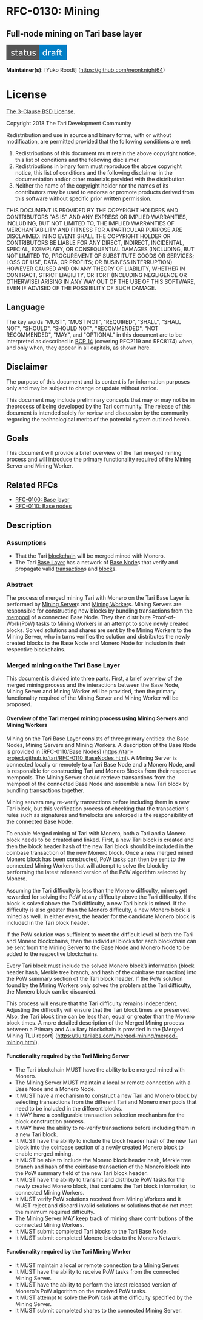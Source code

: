 # RFC-0130: Mining

## Full-node mining on Tari base layer

![status: draft](theme/images/status-draft.svg)

**Maintainer(s)**: [Yuko Roodt] (https://github.com/neonknight64)

# License

[ The 3-Clause BSD License](https://opensource.org/licenses/BSD-3-Clause).

Copyright 2018 The Tari Development Community

Redistribution and use in source and binary forms, with or without modification, are permitted provided that the
following conditions are met:

1. Redistributions of this document must retain the above copyright notice, this list of conditions and the following
   disclaimer.
2. Redistributions in binary form must reproduce the above copyright notice, this list of conditions and the following
   disclaimer in the documentation and/or other materials provided with the distribution.
3. Neither the name of the copyright holder nor the names of its contributors may be used to endorse or promote products
   derived from this software without specific prior written permission.

THIS DOCUMENT IS PROVIDED BY THE COPYRIGHT HOLDERS AND CONTRIBUTORS "AS IS" AND ANY EXPRESS OR IMPLIED WARRANTIES,
INCLUDING, BUT NOT LIMITED TO, THE IMPLIED WARRANTIES OF MERCHANTABILITY AND FITNESS FOR A PARTICULAR PURPOSE ARE
DISCLAIMED. IN NO EVENT SHALL THE COPYRIGHT HOLDER OR CONTRIBUTORS BE LIABLE FOR ANY DIRECT, INDIRECT, INCIDENTAL,
SPECIAL, EXEMPLARY, OR CONSEQUENTIAL DAMAGES (INCLUDING, BUT NOT LIMITED TO, PROCUREMENT OF SUBSTITUTE GOODS OR
SERVICES; LOSS OF USE, DATA, OR PROFITS; OR BUSINESS INTERRUPTION) HOWEVER CAUSED AND ON ANY THEORY OF LIABILITY,
WHETHER IN CONTRACT, STRICT LIABILITY, OR TORT (INCLUDING NEGLIGENCE OR OTHERWISE) ARISING IN ANY WAY OUT OF THE USE OF
THIS SOFTWARE, EVEN IF ADVISED OF THE POSSIBILITY OF SUCH DAMAGE.

## Language

The key words "MUST", "MUST NOT", "REQUIRED", "SHALL", "SHALL NOT", "SHOULD", "SHOULD NOT", "RECOMMENDED", 
"NOT RECOMMENDED", "MAY", and "OPTIONAL" in this document are to be interpreted as described in 
[BCP 14](https://tools.ietf.org/html/bcp14) (covering RFC2119 and RFC8174) when, and only when, they appear in all capitals, as 
shown here.

## Disclaimer

The purpose of this document and its content is for information purposes only and may be subject to change or update
without notice.

This document may include preliminary concepts that may or may not be in theprocess of being developed by the Tari
community. The release of this document is intended solely for review and discussion by the community regarding the
technological merits of the potential system outlined herein.

## Goals

This document will provide a brief overview of the Tari merged mining process and will introduce the primary 
functionality required of the Mining Server and Mining Worker.

## Related RFCs

* [RFC-0100: Base layer](RFC-0100_BaseLayer.md)
* [RFC-0110: Base nodes](RFC-0110_BaseNodes.md)

## Description

### Assumptions
- That the Tari [blockchain] will be merged mined with Monero.
- The Tari [Base Layer] has a network of [Base Node]s that verify and propagate valid [transaction]s and [block]s. 

### Abstract

The process of merged mining Tari with Monero on the Tari Base Layer is performed by [Mining Server]s and [Mining 
Worker]s. Mining Servers are responsible for constructing new blocks by bundling transactions from the [mempool] 
of a connected Base Node. They then distribute Proof-of-Work(PoW) tasks to Mining Workers in an attempt to solve 
newly created blocks. Solved solutions and shares are sent by the Mining Workers to the Mining Server, who in turns 
verifies the solution and distributes the newly created blocks to the Base Node and Monero Node for inclusion in 
their respective blockchains.

### Merged mining on the Tari Base Layer

This document is divided into three parts. First, a brief overview of the merged mining process and the interactions 
between the Base Node, Mining Server and Mining Worker will be provided, then the primary functionality required 
of the Mining Server and Mining Worker will be proposed.

####  Overview of the Tari merged mining process using Mining Servers and Mining Workers

Mining on the Tari Base Layer consists of three primary entities: the Base Nodes, Mining Servers and Mining Workers. 
A description of the Base Node is provided in [RFC-0110/Base Nodes] (https://tari-project.github.io/tari/RFC-0110_BaseNodes.html).
A Mining Server is connected locally or remotely to a Tari Base Node and a Monero Node, and is responsible for 
constructing Tari and Monero Blocks from their respective mempools. The Mining Server should retrieve transactions 
from the mempool of the connected Base Node and assemble a new Tari block by bundling transactions together.

Mining servers may re-verify transactions before including them in a new Tari block, but this 
verification process of checking that the transaction's rules such as signatures and timelocks are enforced is the 
responsibility of the connected Base Node. 

To enable Merged mining of Tari with Monero, both a Tari and a Monero block needs to be created and linked. First, 
a new Tari block is created and then the block header hash of the new Tari block should be included in the coinbase 
transaction of the new Monero block. Once a new merged mined Monero block has been constructed, PoW tasks can then 
be sent to the connected Mining Workers that will attempt to solve the block by performing the latest released 
version of the PoW algorithm selected by Monero.

Assuming the Tari difficulty is less than the Monero difficulty, miners get rewarded for solving the PoW at any 
difficulty above the Tari difficulty. If the block is solved above the Tari difficulty, a new Tari block is mined. 
If the difficulty is also greater than the Monero difficulty, a new Monero block is mined as well. In either event, 
the header for the candidate Monero block is included in the Tari block header.

If the PoW solution was sufficient to meet the difficult level of both the Tari and Monero blockchains, then the individual blocks for each blockchain can be sent from the Mining Server to the Base Node and Monero Node to be added to the respective blockchains.  

Every Tari block must include the solved Monero block’s information (block header hash, Merkle tree branch, and hash of the coinbase transaction) into the PoW summary section of the Tari block header. 
If the PoW solution found by the Mining Workers only solved the problem at the Tari difficulty, the Monero block can be discarded. 

This process will ensure that the Tari difficulty remains independent. Adjusting the difficulty will ensure that 
the Tari block times are preserved. Also, the Tari block time can be less than, equal 
or greater than the Monero block times. A more detailed description of the Merged Mining process between a Primary 
and Auxiliary blockchain is provided in the [Merged Mining TLU report] (https://tlu.tarilabs.com/merged-mining/merged-mining.html).

#### Functionality required by the Tari Mining Server

- The Tari blockchain MUST have the ability to be merged mined with Monero. 
- The Mining Server MUST maintain a local or remote connection with a Base Node and a Monero Node.
- It MUST have a mechanism to construct a new Tari and Monero block by selecting transactions from the different 
Tari and Monero mempools that need to be included in the different blocks.
- It MAY have a configurable transaction selection mechanism for the block construction process. 
- It MAY have the ability to re-verify transactions before including them in a new Tari block.
- It MUST have the ability to include the block header hash of the new Tari block into the coinbase section of a 
newly created Monero block to enable merged mining.
- It MUST be able to include the Monero block header hash, Merkle tree branch and hash of the coinbase transaction 
of the Monero block into the PoW summary field of the new Tari block header. 
- It MUST have the ability to transmit and distribute PoW tasks for the newly created Monero block, that contains 
the Tari block information, to connected Mining Workers.
- It MUST verify PoW solutions received from Mining Workers and it MUST reject and discard invalid solutions or 
solutions that do not meet the minimum required difficulty.
- The Mining Server MAY keep track of mining share contributions of the connected Mining Workers. 
- It MUST submit completed Tari blocks to the Tari Base Node.
- It MUST submit completed Monero blocks to the Monero Network.  

#### Functionality required by the Tari Mining Worker

- It MUST maintain a local or remote connection to a Mining Server.
- It MUST have the ability to receive PoW tasks from the connected Mining Server. 
- It MUST have the ability to perform the latest released version of Monero's PoW algorithm on the received PoW tasks.
- It MUST attempt to solve the PoW task at the difficulty specified by the Mining Server. 
- It MUST submit completed shares to the connected Mining Server. 


[blockchain]: Glossary.md#blockchain
[Base Layer]: Glossary.md#base-layer
[base node]: Glossary.md#base-node
[transaction]: Glossary.md#transaction
[mining server]: Glossary.md#mining-server
[mining worker]: Glossary.md#mining-worker
[block]: Glossary.md#block
[mempool]: Glossary.md#mempool
